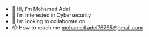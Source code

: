 - 👋 Hi, I’m Mohamed Adel
- 👀 I’m interested in Cybersecurity
- 💞️ I’m looking to collaborate on ...
- 📫 How to reach me mohamed.adel76765@gmail.com

<!---
moadel144q/moadel144q is a ✨ special ✨ repository because its `README.md` (this file) appears on your GitHub profile.
You can click the Preview link to take a look at your changes.
--->
